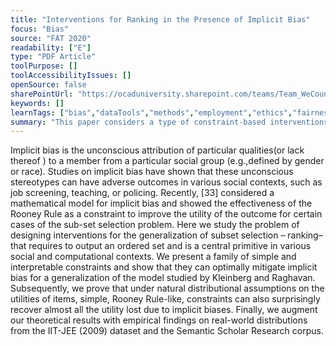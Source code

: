 ```yaml
---
title: "Interventions for Ranking in the Presence of Implicit Bias"
focus: "Bias"
source: "FAT 2020"
readability: ["E"]
type: "PDF Article"
toolPurpose: []
toolAccessibilityIssues: []
openSource: false
sharePointUrl: "https://ocaduniversity.sharepoint.com/teams/Team_WeCount/Shared%20Documents/Resources%20and%20Tools/Literature%20(curated)/Interventions%20for%20Ranking%20in%20the%20Presence%20of%20Implicit%20Bias.pdf"
keywords: []
learnTags: ["bias","dataTools","methods","employment","ethics","fairness","inclusivePractice","solution"]
summary: "This paper considers a type of constraint-based interventions for re-ordering biased rankings derived from utilities with systematic biases against a particular socially salient group. The goal of these interventions is to recover the unbiased ranking that would have resulted from the true latent (unbiased) utilities.  "
---
```

Implicit bias is the unconscious attribution of particular qualities(or lack thereof ) to a member from a particular social group (e.g.,defined by gender or race). Studies on implicit bias have shown that these unconscious stereotypes can have adverse outcomes in various social contexts, such as job screening, teaching, or policing. Recently, [33] considered a mathematical model for implicit bias and showed the effectiveness of the Rooney Rule as a constraint to improve the utility of the outcome for certain cases of the sub-set selection problem. Here we study the problem of designing interventions for the generalization of subset selection – ranking– that requires to output an ordered set and is a central primitive in various social and computational contexts. We present a family of simple and interpretable constraints and show that they can optimally mitigate implicit bias for a generalization of the model studied by Kleinberg and Raghavan. Subsequently, we prove that under natural distributional assumptions on the utilities of items, simple, Rooney Rule-like, constraints can also surprisingly recover almost all the utility lost due to implicit biases. Finally, we augment our theoretical results with empirical findings on real-world distributions from the IIT-JEE (2009) dataset and the Semantic Scholar Research corpus.
